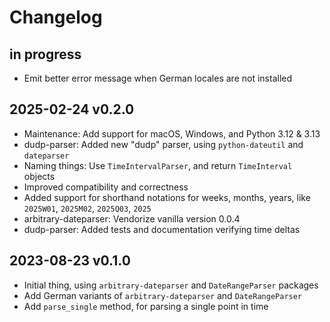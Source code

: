 # Changelog

## in progress
- Emit better error message when German locales are not installed

## 2025-02-24 v0.2.0
- Maintenance: Add support for macOS, Windows, and Python 3.12 & 3.13
- dudp-parser: Added new "dudp" parser, using `python-dateutil` and `dateparser`
- Naming things: Use `TimeIntervalParser`, and return `TimeInterval` objects
- Improved compatibility and correctness
- Added support for shorthand notations for weeks, months, years,
  like `2025W01`, `2025M02`, `2025Q03`, `2025`
- arbitrary-dateparser: Vendorize vanilla version 0.0.4
- dudp-parser: Added tests and documentation verifying time deltas

## 2023-08-23 v0.1.0
- Initial thing, using `arbitrary-dateparser` and `DateRangeParser` packages
- Add German variants of `arbitrary-dateparser` and `DateRangeParser`
- Add `parse_single` method, for parsing a single point in time
